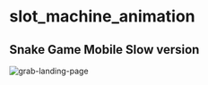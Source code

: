 # slot_machine_animation

## Snake Game Mobile Slow version
![grab-landing-page](https://github.com/sur950/Flutter_SnakeGame_FlutterWeb/blob/master/slow_duration.gif)
